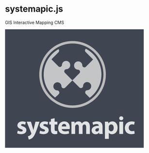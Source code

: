 systemapic.js
=============

GIS Interactive Mapping CMS

![alt tag](public/dist/images/SYSLOGO.png)
